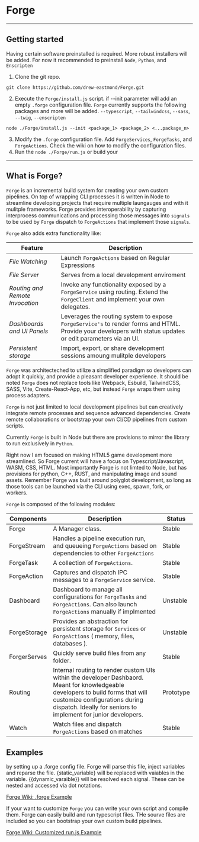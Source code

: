# Forge
---
## Getting started

Having certain software preinstalled is required. More robust installers will be added. For now it recommended to preinstall `Node`, `Python`, and `Enscripten` 

1. Clone the git repo.
```
git clone https://github.com/drew-eastmond/Forge.git
```

2. Execute the `Forge/install.js` script. if --init parameter will add an empty `.forge` configuration file. `Forge` currently supports the following packages and more will be added. `--typescript`,  `--tailwindcss`, `--sass`,  `--twig`,  `--enscripten`

```
node ./Forge/install.js --init <package_1> <package_2> <...package_n>
```

3. Modify the `.forge` configuration file. Add `ForgeServices`, `ForgeTasks`, and `ForgeActions`. Check the wiki on how to modify the configuration files.
4. Run the `node ./Forge/run.js` or build your  

---

## What is Forge? 

`Forge` is an incremental build system for creating your own custom pipelines. On top of wrapping CLI processes it is written in Node to streamline developing projects that require multiple laungauges and with it mulitple frameworks. Forge provides interoperability by capturing interprocess communications and processing those messages into `signals` to be used by `Forge` dispatch to `ForgeActions` that implement those `signals`. 

`Forge` also adds extra functionality like: 

| Feature | Description |
| ------ | ------ |
| *File Watching* | Launch `ForgeActions` based on Regular Expressions |
| *File Server* | Serves from a local development enviroment | 
| *Routing and Remote Invocation* | Invoke any functionality exposed by a `ForgeService` using routing. Extend the `ForgeClient` and implement your own delegates. |
| *Dashboards and UI Panels* | Leverages the routing system to expose `ForgeService's` to render forms and HTML. Provide your developers with status updates or edit parameters via an UI. |
| *Persistent storage* | Import, export, or share development sessions amoung mulitple developers | 

`Forge` was architecteched to utilize a simplified paradigm so developers can adopt it quickly, and provide a pleasant developer experience. It should be noted `Forge` does not replace tools like Webpack, Esbuild, TailwindCSS, SASS, Vite, Create-React-App, etc, but instead `Forge` wraps them using process adapters. 

`Forge` is not just limited to local development pipelines but can creatively integrate remote processes and sequence advanced dependencies. Create remote collaborations or bootstrap your own CI/CD pipelines from custom scripts.

Currently `Forge` is built in Node but there are provisions to mirror the library to run exclusively in `Python`.

Right now l am focused on making HTML5 game development more streamlined. So Forge current will have a focus on Typescript/Javascript, WASM, CSS, HTML. Most importantly Forge is not limted to Node, but has provisions for python, C++, RUST, and manipulating image and sound assets. Remember Forge was built around polyglot development, so long as those tools can be launched via the CLI using exec, spawn, fork, or workers.

`Forge` is composed of the following modules:

| Components | Description | Status |
| ------ | ------ | ----- |
| Forge | A Manager class.  | Stable |
| ForgeStream | Handles a pipeline execution run, and queueing `ForgeActions` based on dependencies to other `ForgeActions` | Stable |
| ForgeTask | A collection of `ForgeActions`. | Stable |
| ForgeAction | Captures and dispatch IPC messages to a `ForgeService` service.  | Stable |
| Dashboard | Dashboard to manage all configurations for `ForgeTasks` and `ForgeActions`. Can also launch `ForgeActions` manually if implmented | Unstable |
| ForgeStorage | Provides an abstraction for persistent storage for `Services` or `ForgeActions` ( memory, files, databases ). | Unstable |
| ForgerServes | Quickly serve build files from any folder. | Stable |
| Routing | Internal routing to render custom UIs within the developer Dashbaord. Meant for knowledgeable developers to build forms that will customize configurations during dispatch. Ideally for seniors to implement for junior developers. | Prototype |
| Watch | Watch files and dispatch `ForgeActions` based on matches | Stable |

## Examples

by setting up a .forge config file. Forge will parse this file, inject variables and reparse the file. {static_variable} will be replaced with vaiables in the variable. {{dynamic_varaible}} will be resolved each signal. These can be nested and accessed via dot notations.


[Forge Wiki: .forge Example](https://github.com/drew-eastmond/Forge/wiki/%22.forge%22-configuration-file)


If your want to customize `Forge` you can write your own script and compile them. Forge can easily build and run typescript files. THe sourve files are included so you can bootstrap your own custom build pipelines.

[Forge Wiki: Customized run.js Example](https://github.com/drew-eastmond/Forge/wiki/Customized-%22run.js%22-script)
